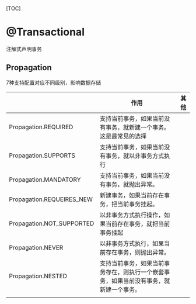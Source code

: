 [TOC]





# @Transactional

注解式声明事务



## Propagation

7种支持配置对应不同级别，影响数据存储



|                           | 作用                                                         | 其他 |
| ------------------------- | ------------------------------------------------------------ | ---- |
| Propagation.REQUIRED      | 支持当前事务，如果当前没有事务，就新建一个事务。这是最常见的选择 |      |
| Propagation.SUPPORTS      | 支持当前事务，如果当前没有事务，就以非事务方式执行           |      |
| Propagation.MANDATORY     | 支持当前事务，如果当前没有事务，就抛出异常。                 |      |
| Propagation.REQUEIRES_NEW | 新建事务，如果当前存在事务，把当前事务挂起。                 |      |
| Propagation.NOT_SUPPORTED | 以非事务方式执行操作，如果当前存在事务，就把当前事务挂起     |      |
| Propagation.NEVER         | 以非事务方式执行，如果当前存在事务，则抛出异常。             |      |
| Propagation.NESTED        | 支持当前事务，如果当前事务存在，则执行一个嵌套事务，如果当前没有事务，就新建一个事务。 |      |
|                           |                                                              |      |

